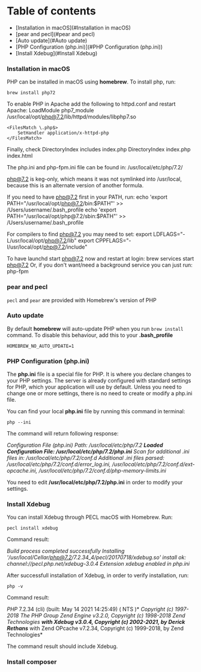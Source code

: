 # Table of contents

- [Installation in macOS](#Installation in macOS)
- [pear and pecl](#pear and pecl)
- [Auto update](#Auto update)
- [PHP Configuration (php.ini)](#PHP Configuration (php.ini))
- [Install Xdebug](#Install Xdebug)



### Installation in macOS

PHP can be installed in macOS using **homebrew**. To install php, run:

`brew install php72`

To enable PHP in Apache add the following to httpd.conf and restart Apache:
    LoadModule php7_module /usr/local/opt/php@7.2/lib/httpd/modules/libphp7.so

    <FilesMatch \.php$>
        SetHandler application/x-httpd-php
    </FilesMatch>

Finally, check DirectoryIndex includes index.php
    DirectoryIndex index.php index.html

The php.ini and php-fpm.ini file can be found in:
    /usr/local/etc/php/7.2/

php@7.2 is keg-only, which means it was not symlinked into /usr/local,
because this is an alternate version of another formula.

If you need to have php@7.2 first in your PATH, run:
  echo 'export PATH="/usr/local/opt/php@7.2/bin:$PATH"' >> /Users/username/.bash_profile
  echo 'export PATH="/usr/local/opt/php@7.2/sbin:$PATH"' >> /Users/username/.bash_profile

For compilers to find php@7.2 you may need to set:
  export LDFLAGS="-L/usr/local/opt/php@7.2/lib"
  export CPPFLAGS="-I/usr/local/opt/php@7.2/include"

To have launchd start php@7.2 now and restart at login:
  brew services start php@7.2
Or, if you don't want/need a background service you can just run:
  php-fpm

### pear and pecl

`pecl` and `pear` are provided with Homebrew's version of PHP

### Auto update

By default **homebrew** will auto-update PHP when you run `brew install` command. To disable this behaviour, add this to your **.bash_profile**

`HOMEBREW_NO_AUTO_UPDATE=1`

### PHP Configuration (php.ini)

The **php.ini** file is a special file for PHP. It is where you declare  changes to your PHP settings. The server is already configured with  standard settings for PHP, which your application will use by default. Unless  you need to change one or more settings, there is no need to create or  modify a php.ini file. 

You can find your local **php.ini** file by running this command in terminal:

`php --ini`

The command will return following response:

*Configuration File (php.ini) Path: /usr/local/etc/php/7.2*
***Loaded Configuration File:         /usr/local/etc/php/7.2/php.ini***
*Scan for additional .ini files in: /usr/local/etc/php/7.2/conf.d*
*Additional .ini files parsed:      /usr/local/etc/php/7.2/conf.d/error_log.ini,*
*/usr/local/etc/php/7.2/conf.d/ext-opcache.ini,*
*/usr/local/etc/php/7.2/conf.d/php-memory-limits.ini*

You need to edit **/usr/local/etc/php/7.2/php.ini** in order to modify your settings.

### Install Xdebug

You can install Xdebug through PECL macOS with Homebrew. Run: 

`pecl install xdebug`

Command result:

*Build process completed successfully*
*Installing '/usr/local/Cellar/php@7.2/7.2.34_4/pecl/20170718/xdebug.so'*
*install ok: channel://pecl.php.net/xdebug-3.0.4*
*Extension xdebug enabled in php.ini*

After successfull installation of Xdebug, in order to verify installation, run:

`php -v`

Command result:

*PHP* 7.2.34 (cli) (built: May 14 2021 14:25:49) ( NTS )*
*Copyright (c) 1997-2018 The PHP Group*
*Zend Engine v3.2.0, Copyright (c) 1998-2018 Zend Technologies*
    ***with Xdebug v3.0.4, Copyright (c) 2002-2021, by Derick Rethans***
    with Zend OPcache v7.2.34, Copyright (c) 1999-2018, by Zend Technologies*

The command result should include Xdebug.

### Install composer



